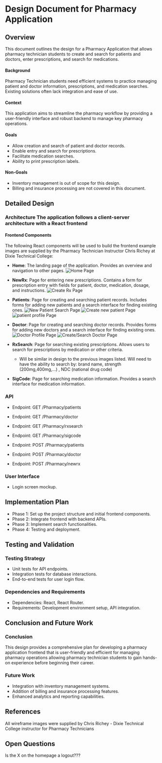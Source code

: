 # Design Document for Pharmacy Application

## Overview
This document outlines the design for a Pharmacy Application that allows pharmacy technician students to create and search for patients and doctors, enter prescriptions, and search for medications.

#### Background
Pharmacy Technician students need efficient systems to practice managing patient and doctor information, prescriptions, and medication searches. Existing solutions often lack integration and ease of use.

#### Context
This application aims to streamline the pharmacy workflow by providing a user-friendly interface and robust backend to manage key pharmacy operations.

#### Goals
- Allow creation and search of patient and doctor records.
- Enable entry and search for prescriptions.
- Facilitate medication searches.
- Ability to print prescription labels.

#### Non-Goals
- Inventory management is out of scope for this design.
- Billing and insurance processing are not covered in this document.

## Detailed Design 
### Architecture The application follows a client-server architecture with a React frontend

#### Frontend Components
The following React components will be used to build the frontend example images are supplied by the Pharmacy Technician Instructor Chris Richey at Dixie Technical College:

- **Home**: The landing page of the application.
Provides an overview and navigation to other pages.
![Home Page](wireframe-images/home.png)

- **NewRx**: Page for entering new prescriptions. Contains a form for prescription entry with fields for patient, doctor, medication, dosage, and instructions.
![Create Rx Page](wireframe-images/new-rx.png)

- **Patients**: Page for creating and searching patient records. Includes forms for adding new patients and a search interface for finding existing ones.
![ New Patient Search Page](wireframe-images/new-patient-search.png)
![ Create new patient Page](wireframe-images/add-new-patient.png)
![ patient profile Page](wireframe-images/patient-profile.png)

- **Doctor**: Page for creating and searching doctor records. Provides forms for adding new doctors and a search interface for finding existing ones.
![ Doctor Profile Page](wireframe-images/dr-profile.png)
![ Create/Search Doctor Page](wireframe-images/new-dr-search.png)

- **RxSearch**: Page for searching existing prescriptions. Allows users to search for prescriptions by medication or other criteria.
	- Will be similar in design to the previous images listed. Will need to have the ability to search by: brand name, strength (200mg,400mg,…) , NDC (national drug code)

- **SigCode**: Page for searching medication information. Provides a search interface for medication information.


### API 
- Endpoint: GET /Pharmacy/patients
- Endpoint: GET /Pharmacy/doctor
- Endpoint: GET /Pharmacy/rxsearch
- Endpoint: GET /Pharmacy/sigcode

- Endpoint: POST /Pharmacy/patients
- Endpoint: POST /Pharmacy/doctor
- Endpoint: POST /Pharmacy/newrx


### User Interface
- Login screen mockup.

## Implementation Plan
- Phase 1: Set up the project structure and initial frontend components.
- Phase 2: Integrate frontend with backend APIs.
- Phase 3: Implement search functionalities.
- Phase 4: Testing and deployment.

## Testing and Validation
### Testing Strategy
- Unit tests for API endpoints.
- Integration tests for database interactions.
- End-to-end tests for user login flow.
### Dependencies and Requirements
- Dependencies: React, React Router.
- Requirements: Development environment setup, API integration.

## Conclusion and Future Work
### Conclusion
This design provides a comprehensive plan for developing a pharmacy application frontend that is user-friendly and efficient for managing pharmacy operations allowing pharmacy technician students to gain hands-on experience before beginning their career.

### Future Work
- Integration with inventory management systems.
- Addition of billing and insurance processing features.
- Enhanced analytics and reporting capabilities.

## References
All wireframe images were supplied by Chris Richey - Dixie Technical College instructor for Pharmacy Technicians

## Open Questions
Is the X on the homepage a logout???



